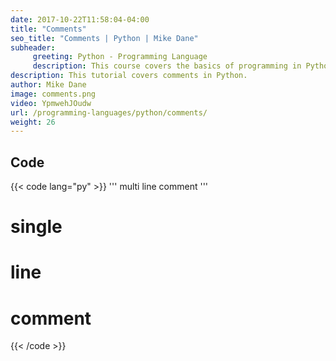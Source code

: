 ```yaml
---
date: 2017-10-22T11:58:04-04:00
title: "Comments"
seo_title: "Comments | Python | Mike Dane"
subheader:
     greeting: Python - Programming Language
     description: This course covers the basics of programming in Python. Work your way through the videos and we'll teach you everything you need to know to start your programming journey!
description: This tutorial covers comments in Python.
author: Mike Dane
image: comments.png
video: YpmwehJOudw
url: /programming-languages/python/comments/
weight: 26
---
```


## Code

{{< code lang="py" >}}
'''
multi
line
comment
'''

# single
# line
# comment 
{{< /code >}}
